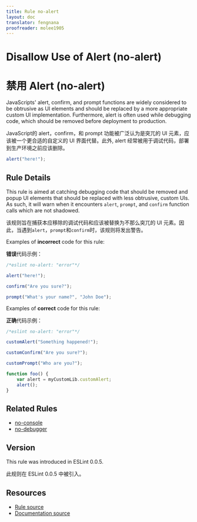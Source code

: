 ```yaml
---
title: Rule no-alert
layout: doc
translator: fengnana
proofreader: molee1905
---
```

<!-- Note: No pull requests accepted for this file. See README.md in the root directory for details. -->

# Disallow Use of Alert (no-alert)

# 禁用 Alert (no-alert)

JavaScripts' alert, confirm, and prompt functions are widely considered to be obtrusive as UI elements and should be replaced by a more appropriate custom UI implementation. Furthermore, alert is often used while debugging code, which should be removed before deployment to production.

JavaScript的 alert，confirm，和 prompt 功能被广泛认为是突兀的 UI 元素，应该被一个更合适的自定义的 UI 界面代替。此外, alert 经常被用于调试代码，部署到生产环境之前应该删除。

```js
alert("here!");
```

## Rule Details

This rule is aimed at catching debugging code that should be removed and popup UI elements that should be replaced with less obtrusive, custom UIs. As such, it will warn when it encounters `alert`, `prompt`, and `confirm` function calls which are not shadowed.

该规则旨在捕获本应移除的调试代码和应该被替换为不那么突兀的 UI 元素。因此，当遇到`alert`，`prompt`和`confirm`时，该规则将发出警告。

Examples of **incorrect** code for this rule:

**错误**代码示例：

```js
/*eslint no-alert: "error"*/

alert("here!");

confirm("Are you sure?");

prompt("What's your name?", "John Doe");
```

Examples of **correct** code for this rule:

**正确**代码示例：

```js
/*eslint no-alert: "error"*/

customAlert("Something happened!");

customConfirm("Are you sure?");

customPrompt("Who are you?");

function foo() {
    var alert = myCustomLib.customAlert;
    alert();
}
```

## Related Rules

* [no-console](no-console)
* [no-debugger](no-debugger)

## Version

This rule was introduced in ESLint 0.0.5.

此规则在 ESLint 0.0.5 中被引入。

## Resources

* [Rule source](https://github.com/eslint/eslint/tree/master/lib/rules/no-alert.js)
* [Documentation source](https://github.com/eslint/eslint/tree/master/docs/rules/no-alert.md)
